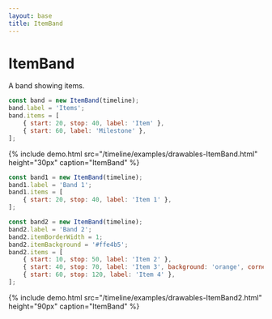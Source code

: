```yaml
---
layout: base
title: ItemBand
---
```


# ItemBand

A band showing items.

```javascript
const band = new ItemBand(timeline);
band.label = 'Items';
band.items = [
    { start: 20, stop: 40, label: 'Item' },
    { start: 60, label: 'Milestone' },
];
```

{% include demo.html src="/timeline/examples/drawables-ItemBand.html"
                     height="30px"
                     caption="ItemBand" %}

```javascript
const band1 = new ItemBand(timeline);
band1.label = 'Band 1';
band1.items = [
    { start: 20, stop: 40, label: 'Item 1' },
];

const band2 = new ItemBand(timeline);
band2.label = 'Band 2';
band2.itemBorderWidth = 1;
band2.itemBackground = '#ffe4b5';
band2.items = [
    { start: 10, stop: 50, label: 'Item 2' },
    { start: 40, stop: 70, label: 'Item 3', background: 'orange', cornerRadius: 5 },
    { start: 60, stop: 120, label: 'Item 4' },
];
```

{% include demo.html src="/timeline/examples/drawables-ItemBand2.html"
                     height="90px"
                     caption="ItemBand" %}
